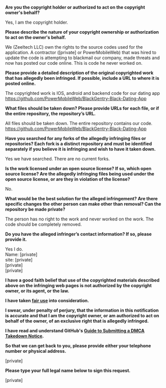 **Are you the copyright holder or authorized to act on the copyright owner's behalf?**

Yes, I am the copyright holder.

**Please describe the nature of your copyright ownership or authorization to act on the owner's behalf.**

We (Zeeltech LLC) own the rights to the source codes used for the application. A contractor ([private] or PowerMobileWeb) that was hired to update the code is attempting to blackmail our company, made threats and now has posted our code online. This is code he never worked on.

**Please provide a detailed description of the original copyrighted work that has allegedly been infringed. If possible, include a URL to where it is posted online.**

The copyrighted work is IOS, android and backend code for our dating app  
https://github.com/PowerMobileWeb/BlackGentry-Black-Dating-App

**What files should be taken down? Please provide URLs for each file, or if the entire repository, the repository’s URL.**

All files should be taken down. The entire repository contains our code.  
https://github.com/PowerMobileWeb/BlackGentry-Black-Dating-App

**Have you searched for any forks of the allegedly infringing files or repositories? Each fork is a distinct repository and must be identified separately if you believe it is infringing and wish to have it taken down.**

Yes we have searched. There are no current forks.

**Is the work licensed under an open source license? If so, which open source license? Are the allegedly infringing files being used under the open source license, or are they in violation of the license?**

No.

**What would be the best solution for the alleged infringement? Are there specific changes the other person can make other than removal? Can the repository be made private?**

The person has no right to the work and never worked on the work. The code should be completely removed.

**Do you have the alleged infringer’s contact information? If so, please provide it.**

Yes I do.  
Name: [private]  
site: [private]  
[private]  
[private]

**I have a good faith belief that use of the copyrighted materials described above on the infringing web pages is not authorized by the copyright owner, or its agent, or the law.**

**I have taken <a href="https://www.lumendatabase.org/topics/22">fair use</a> into consideration.**

**I swear, under penalty of perjury, that the information in this notification is accurate and that I am the copyright owner, or am authorized to act on behalf of the owner, of an exclusive right that is allegedly infringed.**

**I have read and understand GitHub's <a href="https://docs.github.com/articles/guide-to-submitting-a-dmca-takedown-notice/">Guide to Submitting a DMCA Takedown Notice</a>.**

**So that we can get back to you, please provide either your telephone number or physical address.**

[private]

**Please type your full legal name below to sign this request.**

[private]
